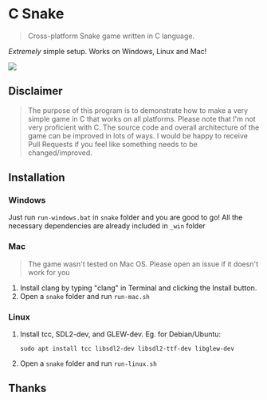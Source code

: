# C Snake

> Cross-platform Snake game written in C language. 

*Extremely* simple setup. Works on Windows, Linux and Mac!

<img src="https://image.prntscr.com/image/1IVIXJWgTJqvJXgBoKx5Lg.png">

## Disclaimer
> The purpose of this program is to demonstrate how to make a very simple game in C that works on all platforms. Please note that I'm not very proficient with C. The source code and overall architecture of the game can be improved in lots of ways. I would be happy to receive Pull Requests if you feel like something needs to be changed/improved.

## Installation

### Windows
Just run `run-windows.bat` in `snake` folder and you are good to go! All the necessary dependencies are already included in `_win` folder

### Mac
> The game wasn't tested on Mac OS. Please open an issue if it doesn't work for you
1. Install clang by typing "clang" in Terminal and clicking the Install button.
2. Open a `snake` folder and run `run-mac.sh`

### Linux
1. Install tcc, SDL2-dev, and GLEW-dev. Eg. for Debian/Ubuntu:
    ```
   sudo apt install tcc libsdl2-dev libsdl2-ttf-dev libglew-dev
   ```
   
2. Open a `snake` folder and run `run-linux.sh`

## Thanks
